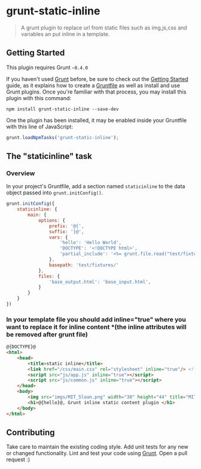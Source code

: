 # grunt-static-inline

> A grunt plugin to replace url from static files such as img,js,css and variables an put inline in a template.

## Getting Started
This plugin requires Grunt `~0.4.0`

If you haven't used [Grunt](http://gruntjs.com/) before, be sure to check out the [Getting Started](http://gruntjs.com/getting-started) guide, as it explains how to create a [Gruntfile](http://gruntjs.com/sample-gruntfile) as well as install and use Grunt plugins. Once you're familiar with that process, you may install this plugin with this command:

```shell
npm install grunt-static-inline --save-dev
```

One the plugin has been installed, it may be enabled inside your Gruntfile with this line of JavaScript:

```js
grunt.loadNpmTasks('grunt-static-inline');
```

## The "staticinline" task

### Overview
In your project's Gruntfile, add a section named `staticinline` to the data object passed into `grunt.initConfig()`.

```js
grunt.initConfig({
	staticinline: {
		main: {
			options: {
				prefix: '@{',
				suffix: '}@',
				vars: {
					'hello': 'Hello World',
					'DOCTYPE': '<!DOCTYPE html>',
					'partial_include': '<%= grunt.file.read("test/fixtures/partial.html") %>'
				},
				basepath: 'test/fixtures/'
			},
			files: {
				'base_output.html': 'base_input.html',
			}
		}
	}
})
```

### In your template file you should add inline="true" where you want to replace it for inline content *(the inline attributes will be removed after grunt file)
```html
@{DOCTYPE}@
<html>
    <head>
        <title>static inline</title>
        <link href="/css/main.css" rel="stylesheet" inline="true"/> <!-- absolute url will use basepath option -->
        <script src="js/app.js" inline="true"></script>
        <script src="js/common.js" inline="true"></script> 
    </head>
    <body>
        <img src="imgs/MIT_Sloan.png" width="38" height="44" title="MIT Sloan" alt="MIT Sloan" inline="true" />
        <h1>@{hello}@, Grunt inline static content plugin </h1>
    </body>
</html>

```


## Contributing
Take care to maintain the existing coding style. 
Add unit tests for any new or changed functionality. 
Lint and test your code using [Grunt](http://gruntjs.com/).
Open a pull request :)

